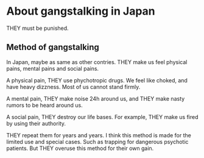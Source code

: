 # About gangstalking in Japan

THEY must be punished.

## Method of gangstalking

In Japan, maybe as same as other contries.
THEY make us feel physical pains, mental pains and social pains.

A physical pain, THEY use phychotropic drugs.
We feel like choked, and have heavy dizzness.
Most of us cannot stand firmly.

A mental pain, THEY make noise 24h around us,
and THEY make nasty rumors to be heard around us.

A social pain, THEY destroy our life bases.
For example, THEY make us fired by using their authority.

THEY repeat them for years and years.
I think this method is made for the limited use and special cases.
Such as trapping for dangerous psychotic patients.
But THEY overuse this method for their own gain.
